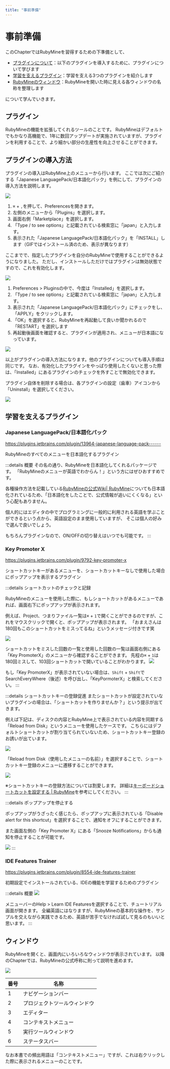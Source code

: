 ```yaml
---
title: "事前準備"
---
```


# 事前準備

このChapterではRubyMineを習得するための下準備として、

- [プラグインについて](#プラグインとは)：以下のプラグインを導入するために、プラグインについて学びます
- [学習を支えるプラグイン](#学習を支えるプラグイン)：学習を支える3つのプラグインを紹介します
- [RubyMineのウィンドウ](#ウィンドウ)：RubyMineを開いた時に見える各ウィンドウの名称を整理します

について学んでいきます。

## プラグイン

RubyMineの機能を拡張してくれるツールのことです。
RubyMineはデフォルトでもかなり高機能で、1年に数回アップデートが実施されていますが、プラグインを利用することで、より細かい部分の生産性を向上させることができます。

## プラグインの導入方法

プラグインの導入はRubyMine上のメニューから行います。
ここでは次にご紹介する「Japanese LanguagePack/日本語化パック」を例にして、プラグインの導入方法を説明します。

![](/images/preparation/how-to-install-plugin.gif)

1. `⌘` + `,`を押して、Preferencesを開きます。
2. 左側のメニューから「Plugins」を選択します。
3. 画面右側「Marketplace」を選択します。
4. 「Type / to see options」と記載されている検索窓に「japan」と入力します。
5. 表示された「Japanese LanguagePack/日本語化パック」を「INSTALL」します（GIFではインストール済のため、表示が異なります）

ここまでで、指定したプラグインを自分のRubyMineで使用することができるようになりました。
ただし、インストールしただけではプラグインは無効状態ですので、これを有効化します。

![](/images/preparation/how-to-activate_plugin.gif)

1. Preferences > Pluginsの中で、今度は「Installed」を選択します。
2. 「Type / to see options」と記載されている検索窓に「japan」と入力します。
3. 表示された「Japanese LanguagePack/日本語化パック」にチェックをし、「APPLY」をクリックします。
4. 「OK」を選択すると、RubyMineを再起動して良いか聞かれるので「RESTART」を選択します
5. 再起動後画面を確認すると、プラグインが適用され、メニューが日本語になっています。

![](/images/preparation/rubymine-210814-14:21:12.png)

以上がプラグインの導入方法になります。他のプラグインについても導入手順は同じです。
なお、有効化したプラグインをやっぱり使用したくないと思った際は、「Installed」にあるプラグインのチェックを外すことで無効化できます。

プラグイン自体を削除する場合は、各プラグインの設定（歯車）アイコンから「Uninstall」を選択してください。

![](/images/preparation/rubymine-210814-15:08:43.png)

## 学習を支えるプラグイン

### Japanese LanguagePack/日本語化パック

https://plugins.jetbrains.com/plugin/13964-japanese-language-pack------

RubyMineのすべてのメニューを日本語化するプラグイン

:::details 概要
その名の通り、RubyMineを日本語化してくれるパッケージです。
「RubyMineのメニューが英語でわからん！」という方にはぜひおすすめです。

各種操作方法を記載している[RubyMineの公式Wiki| RubyMine](https://pleiades.io/help/ruby/installation-guide.html)についても日本語化されているため、「日本語化をしたことで、公式情報が追いにくくなる」という心配もありません。

個人的にはエディタの中でプログラミングに一般的に利用される英語を学ぶことができるという点から、英語設定のまま使用していますが、 そこは個人の好みで選んで良いでしょう。

もちろんプラグインなので、ON/OFFの切り替えはいつでも可能です。
:::

### Key Promoter X

https://plugins.jetbrains.com/plugin/9792-key-promoter-x

ショートカットキーがあるメニューを、ショートカットキーなしで使用した場合にポップアップを表示するプラグイン

:::details ショートカットのチェックと記録

RubyMineのメニューを使用した際に、もしショートカットがあるメニューであれば、画面右下にポップアップが表示されます。

例えば、Project、つまりファイル一覧は`⌘` + `1`で開くことができるのですが、これをマウスクリックで開くと、ポップアップが表示されます。
「おまえさんは180回もこのショートカットをミスってるね」というメッセージ付きです笑

![](/images/preparation/rubymine-210814-14:47:03.png)

ショートカットをミスした回数の一覧と使用した回数の一覧は画面右側にある「Key PromoterX」のメニューから確認することができます。
先程の`⌘` + `1`は180回ミスして、103回ショートカットで開いていることがわかります。
![](/images/preparation/rubymine-210814-14:56:37.png)

もし「Key PromoterX」が表示されていない場合は、`Shift` + `Shift`でSearchEveryWhere（後述）を呼び出し、「KeyPormoterX」と検索してください。
:::

:::details ショートカットキーの登録促進
またショートカットが設定されていないプラグインの場合は、「ショートカットを作りませんか？」という提示が出てきます。

例えば下記は、ディスクの内容とRubyMine上で表示されている内容を同期する「Reload from Disk」というメニューを使用したケースです。
こちらにはデフォルトショートカットが割り当てられていないため、ショートカットキー登録のお誘いが出ています。

![](/images/preparation/rubymine-210814-14:50:08.png)

「Reload from Disk（使用したメニューの名前）」を選択することで、ショートカットキー登録のメニューに遷移することができます。

![](/images/preparation/rubymine-210814-15:04:14.png)

※ショートカットキーの登録方法については割愛します。
詳細は[キーボードショートカットを設定する \| RubyMine](https://pleiades.io/help/ruby/configuring-keyboard-and-mouse-shortcuts.html)を参考にしてください。
:::

:::details ポップアップを停止する

ポップアップがうざったく感じたら、ポップアップに表示されている「Disable alert for this shortcut」を選択することで、通知をオフにすることができます。

また画面左側の「Key Promoter X」にある「Snooze Notifications」からも通知を停止することが可能です。

![](/images/preparation/rubymine-210814-15:10:21.png)
:::

### IDE Features Trainer

https://plugins.jetbrains.com/plugin/8554-ide-features-trainer

初期設定でインストールされている、IDEの機能を学習するためのプラグイン

:::details 概要
![](/images/preparation/rubymine-210822-12:34:27.png)

メニューバーのHelp > Learn IDE Featuresを選択することで、チュートリアル画面が開きます。
全編英語にはなりますが、RubyMineの基本的な操作を、サンプルを交えながら実践できるため、英語が苦手でなければ試して見るのもいいと思います。
:::

## ウィンドウ

RubyMineを開くと、画面内にいろいろなウィンドウが表示されています。
以降のChapterでは、RubyMineの公式呼称に則って説明を進めます。

![](/images/preparation/rubymine-210814-16:21:44.png)

| 番号 | 名称                         |
| ---- | ---------------------------- |
| 1    | ナビゲーションバー           |
| 2    | プロジェクトツールウィンドウ |
| 3    | エディター                   |
| 4    | コンテキストメニュー         |
| 5    | 実行ツールウィンドウ         |
| 6    | ステータスバー               |

なお本書での頻出用語は「コンテキストメニュー」ですが、これは右クリックした際に表示されるメニューのことです。
